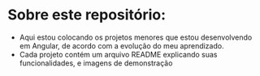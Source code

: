 # Sobre este repositório:
- Aqui estou colocando os projetos menores que estou desenvolvendo em Angular, de acordo com a evolução do meu aprendizado.
- Cada projeto contém um arquivo README explicando suas funcionalidades, e imagens de demonstração

